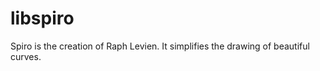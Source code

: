 libspiro
========

Spiro is the creation of Raph Levien. It simplifies the drawing of beautiful curves.
